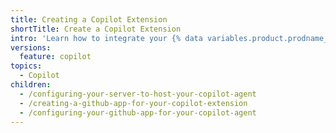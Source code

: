 ```yaml
---
title: Creating a Copilot Extension
shortTitle: Create a Copilot Extension
intro: 'Learn how to integrate your {% data variables.product.prodname_copilot_agent_short %} with a {% data variables.product.prodname_github_app %} to create your {% data variables.product.prodname_copilot_extension_short %}.'
versions:
  feature: copilot
topics:
  - Copilot
children:
  - /configuring-your-server-to-host-your-copilot-agent
  - /creating-a-github-app-for-your-copilot-extension
  - /configuring-your-github-app-for-your-copilot-agent
---
```

